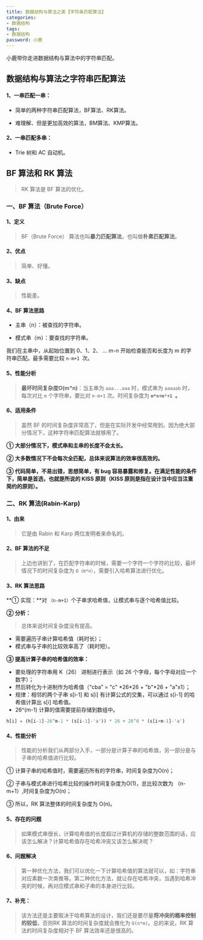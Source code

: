 ```yaml
---
title: 数据结构与算法之美【字符串匹配算法】
categories:
- 数据结构
tags:
- 数据结构
password: 小鹿
---
```


小鹿带你走进数据结构与算法中的字符串匹配。

<!--more-->



## 数据结构与算法之字符串匹配算法

#### 1、一串匹配一串：

- 简单的两种字符串匹配算法，BF算法、RK算法。

- 难理解、但是更加高效的算法，BM算法、KMP算法。

#### 2、一串匹配多串：

- Trie 树和 AC 自动机。



## BF 算法和 RK 算法

> RK 算法是 BF 算法的优化。



### 一、BF 算法（Brute Force）

#### 1、定义

> BF（Brute Force） 算法也叫**暴力匹配算法**，也叫做**朴素匹配算法**。



#### 2、优点

> 简单、好懂。



#### 3、缺点

> 性能差。



#### 4、BF 算法思路

- 主串（n）：被查找的字符串。

- 模式串（m）：要查找的字符串。

我们在主串中，从起始位置到 0、1、2、 ... m-n 开始检查能否和长度为 m 的字符串匹配。最多需要比较 `n-m+1 `次。



#### 5、性能分析

> **最坏时间复杂度O(m*n)**：当主串为 `aaa...aaa` 时，模式串为 `aaaaab` 时，每次对比 `m` 个字符串，要比对 `n-m+1` 次。时间复杂度为 **`m*n+m²+1 `。**



#### 6、适用条件

> 虽然 BF 的时间复杂度非常高了，但是在实际开发中经常用到。因为绝大部分情况下，这种字符串匹配算法就够用了。

**① 大部分情况下，模式串和主串的长度不会太长。** 

**② 大多数情况下不会每次全匹配，总体来说算法的效率很高效的。**

**③ 代码简单，不易出错，思想简单，有 bug 容易暴露和修复。在满足性能的条件下，简单是首选，也就是所说的 KISS 原则（KISS 原则是指在设计当中应当注重简约的原则）。**



### 二、RK 算法(Rabin-Karp)

#### 1、由来

> 它是由 Rabin 和 Karp 两位发明者来命名的。



#### 2、BF 算法的不足

> 上边也讲到了，在匹配字符串的时候，需要一个字符一个字符的比较，最坏情况下的时间复杂度为 `O（m*n）`，需要引入哈希算法进行优化。



#### 3、RK 算法思路

**① 实现：**对 `（n-m+1）`个子串求哈希值，让模式串与逐个哈希值比较。

**② 分析：**

> 总体来说时间复杂度没有提高。

- 需要遍历子串计算哈希值（耗时长）；
- 模式串与子串的比较效率高了（耗时短）。

**③ 提高计算子串的哈希值的效率：**

- 要处理的字符串用 K（26） 进制进行表示（如 26 个字母，每个字母对应一个数字）；
- 然后转化为十进制作为哈希值（“cba” = "c" *26\*26 + "b"\*26 + "a"x1）；
- 规律：相邻的两个子串 s[i-1] 和 s[i] 有计算公式的交集，可以通过 s[i-1] 的哈希值计算出 s[i] 哈希值。
- 26^(m-1) 计算的值需要提前存储到数组中。

```javascript
h[i] = (h[i-1]-26^m-1 * (s[i-1]-'a')) * 26 + 26^0 * (s[i+m-1]-'a')
```



#### 4、性能分析

> 性能的分析我们从两部分入手，一部分是计算子串的哈希值，另一部分是与子串的哈希值进行比较。

① 计算子串的哈希值时，需要遍历所有的字符串，时间复杂度为O(n)；

② 子串与模式串进行哈希比较的操作时间复杂度为O(1)，总比较次数为 （n-m+1）,时间复杂度为O(n)；

③ 所以，RK 算法整体的时间复杂度为 O(n)。



#### 5、存在的问题

> 如果模式串很长，计算哈希值的长度超过计算机的存储的整数范围的话，应该怎么解决？计算哈希值存在哈希冲突又该怎么解决呢？



#### 6、问题解决

> 第一种优化方法，我们可以优化一下计算哈希值的算法就可以，如：字符串对应素数一次类推等。第二种优化方法，就让存在哈希冲突，当遇到哈希冲突的时候，再对应模式串和子串的本身进行比较。



#### 7、补充：

> 该方法还是主要取决于哈希算法的设计，我们还是要尽量**将冲突的概率控制的较低**，否则RK 算法的时间复杂度就会推化为 `O(n*m)`。总的来说，RK 算法的时间复杂度相对于 BF 算法效率还是很高的。

























